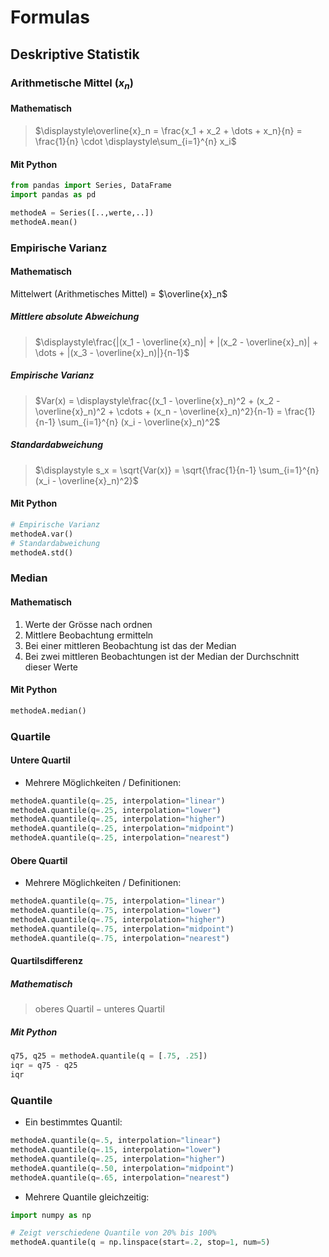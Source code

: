 # Formulas

## Deskriptive Statistik

### Arithmetische Mittel ($x_n$)

#### Mathematisch

> $\displaystyle\overline{x}_n = \frac{x_1 + x_2 + \dots + x_n}{n} = \frac{1}{n} \cdot \displaystyle\sum_{i=1}^{n} x_i$

#### Mit Python

```python
from pandas import Series, DataFrame
import pandas as pd

methodeA = Series([..,werte,..])
methodeA.mean()
```

### Empirische Varianz

#### Mathematisch

Mittelwert (Arithmetisches Mittel) = $\overline{x}_n$

##### Mittlere absolute Abweichung
> $\displaystyle\frac{|(x_1 - \overline{x}_n)| + |(x_2 - \overline{x}_n)| + \dots + |(x_3 - \overline{x}_n)|}{n-1}$

##### Empirische Varianz
> $Var(x) = \displaystyle\frac{(x_1 - \overline{x}_n)^2 + (x_2 - \overline{x}_n)^2 + \cdots + (x_n - \overline{x}_n)^2}{n-1} = \frac{1}{n-1} \sum_{i=1}^{n} (x_i - \overline{x}_n)^2$

##### Standardabweichung
> $\displaystyle s_x = \sqrt{Var(x)} = \sqrt{\frac{1}{n-1} \sum_{i=1}^{n} (x_i - \overline{x}_n)^2}$

#### Mit Python

```python
# Empirische Varianz
methodeA.var()
# Standardabweichung
methodeA.std()
```

### Median

#### Mathematisch
1. Werte der Grösse nach ordnen
2. Mittlere Beobachtung ermitteln
3. Bei einer mittleren Beobachtung ist das der Median
4. Bei zwei mittleren Beobachtungen ist der Median der Durchschnitt dieser Werte

#### Mit Python

```python
methodeA.median()
```

### Quartile

#### Untere Quartil

* Mehrere Möglichkeiten / Definitionen:

```python
methodeA.quantile(q=.25, interpolation="linear")
methodeA.quantile(q=.25, interpolation="lower")
methodeA.quantile(q=.25, interpolation="higher")
methodeA.quantile(q=.25, interpolation="midpoint")
methodeA.quantile(q=.25, interpolation="nearest")
```

#### Obere Quartil

* Mehrere Möglichkeiten / Definitionen:

```python
methodeA.quantile(q=.75, interpolation="linear")
methodeA.quantile(q=.75, interpolation="lower")
methodeA.quantile(q=.75, interpolation="higher")
methodeA.quantile(q=.75, interpolation="midpoint")
methodeA.quantile(q=.75, interpolation="nearest")
```

#### Quartilsdifferenz

##### Mathematisch
> $\text{oberes Quartil} - \text{unteres Quartil}$

##### Mit Python

```python
q75, q25 = methodeA.quantile(q = [.75, .25])
iqr = q75 - q25
iqr
```

### Quantile

* Ein bestimmtes Quantil:

```python
methodeA.quantile(q=.5, interpolation="linear")
methodeA.quantile(q=.15, interpolation="lower")
methodeA.quantile(q=.25, interpolation="higher")
methodeA.quantile(q=.50, interpolation="midpoint")
methodeA.quantile(q=.65, interpolation="nearest")
```

* Mehrere Quantile gleichzeitig:

```python
import numpy as np

# Zeigt verschiedene Quantile von 20% bis 100%
methodeA.quantile(q = np.linspace(start=.2, stop=1, num=5)
```